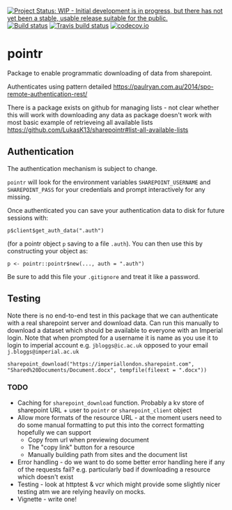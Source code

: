 <!-- badges: start -->
[![Project Status: WIP - Initial development is in progress, but there has not yet been a stable, usable release suitable for the public.](http://www.repostatus.org/badges/latest/wip.svg)](http://www.repostatus.org/#wip)
[![Build status](https://badge.buildkite.com/2f80635022481989da55f4be29951a8f0902eedea92956761e.svg)](https://buildkite.com/mrc-ide/pointr)
[![Travis build status](https://travis-ci.com/reside-ic/pointr.svg?branch=master)](https://travis-ci.com/reside-ic/pointr)
[![codecov.io](https://codecov.io/github/reside-ic/pointr/coverage.svg?branch=master)](https://codecov.io/github/reside-ic/pointr?branch=master)
<!-- badges: end -->

# pointr

Package to enable programmatic downloading of data from sharepoint.

Authenticates using pattern detailed https://paulryan.com.au/2014/spo-remote-authentication-rest/

There is a package exists on github for managing lists - not clear whether this will work with downloading any data as package doesn't work with most basic example of retrieveing all available lists
https://github.com/LukasK13/sharepointr#list-all-available-lists

## Authentication

The authentication mechanism is subject to change.

`pointr` will look for the environment variables `SHAREPOINT_USERNAME` and `SHAREPOINT_PASS` for your credentials and prompt interactively for any missing.

Once authenticated you can save your authentication data to disk for future sessions with:

```
p$client$get_auth_data(".auth")
```

(for a pointr object `p` saving to a file `.auth`).  You can then use this by constructing your object as:

```
p <- pointr::pointr$new(..., auth = ".auth")
```

Be sure to add this file your `.gitignore` and treat it like a password.

## Testing

Note there is no end-to-end test in this package that we can authenticate with a real sharepoint server and download data. Can run this manually to download a dataset which should be available to everyone with an Imperial login. Note that when prompted for a username it is name as you use it to login to imperial account e.g. `jbloggs@ic.ac.uk` opposed to your email `j.bloggs@imperial.ac.uk`

```
sharepoint_download("https://imperiallondon.sharepoint.com", "Shared%20Documents/Document.docx", tempfile(fileext = ".docx"))
```

### TODO

* Caching for `sharepoint_download` function. Probably a kv store of sharepoint URL + user to `pointr` or `sharepoint_client` object
* Allow more formats of the resource URL - at the moment users need to do some manual formatting to put this into the correct formatting hopefully we can support
   * Copy from url when previewing document
   * The "copy link" button for a resource
   * Manually building path from sites and the document list
* Error handling - do we want to do some better error handling here if any of the requests fail? e.g. particularly bad if downloading a resource which doesn't exist
* Testing - look at httptest & vcr which might provide some slightly nicer testing atm we are relying heavily on mocks.
* Vignette - write one!
